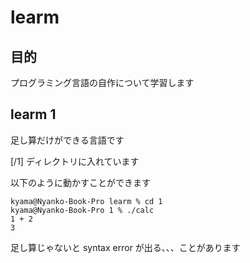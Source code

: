 
# learm

## 目的

プログラミング言語の自作について学習します

## learm 1

足し算だけができる言語です

[/1] ディレクトリに入れています

以下のように動かすことができます

```
kyama@Nyanko-Book-Pro learm % cd 1
kyama@Nyanko-Book-Pro 1 % ./calc
1 + 2
3
```

足し算じゃないと syntax error が出る、、、ことがあります

